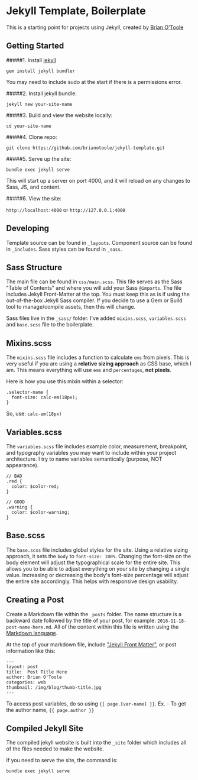 # Jekyll Template, Boilerplate

This is a starting point for projects using Jekyll, created by [Brian O'Toole](https://brianzotoole.com/?ref=https://github.com/brianotoole/jekyll-template)

## Getting Started

#####1. Install [jekyll](https://jekyllrb.com/docs/quickstart/)

`gem install jekyll bundler`

You may need to include sudo at the start if there is a permissions error.

#####2. Install jekyll bundle:

`jekyll new your-site-name`

#####3. Build and view the website locally:

`cd your-site-name`

#####4. Clone repo:

`git clone https://github.com/brianotoole/jekyll-template.git`

#####5. Serve up the site:

`bundle exec jekyll serve`

This will start up a server on port 4000, and it will reload on any changes to Sass, JS, and content.

#####6. View the site:

`http://localhost:4000` or `http://127.0.0.1:4000`

## Developing
Template source can be found in `_layouts`. Component source can be found in `_includes`. Sass styles can be found in `_sass`. 

## Sass Structure
The main file can be found in `css/main.scss`. This file serves as the Sass "Table of Contents" and where you will add your Sass `@imports`. The file includes Jekyll Front-Matter at the top. You must keep this as is if using the out-of-the-box Jekyll Sass compiler. If you decide to use a Gem or Build tool to manage/compile assets, then this will change.

Sass files live in the `_sass/` folder. I've added `mixins.scss`, `variables.scss` and `base.scss` file to the boilerplate.

## Mixins.scss
The `mixins.scss` file includes a function to calculate `ems` from pixels. This is very useful if you are using a **relative sizing approach** as CSS base, which I am. This means everything will use `ems` and `percentages`, **not pixels**.

Here is how you use this mixin within a selector:
```
.selector-name {
  font-size: calc-em(18px); 
}
```
So, use: `calc-em(18px)`

## Variables.scss
The `variables.scss` file includes example color, measurement, breakpoint, and typography variables you may want to include within your project architecture. I try to name variables semantically (purpose, NOT appearance).
```
// BAD
.red {
  color: $color-red;
}
```

```
// GOOD
.warning {
  color: $color-warning;
}
```

## Base.scss
The `base.scss`	file includes global styles for the site. Using a relative sizing approach, it sets the `body` to `font-size: 100%`. Changing the font-size on the body element will adjust the typographical scale for the entire site. This allows you to be able to adjust everything on your site by changing a single value. Increasing or decreasing the body's font-size percentage will adjust the entire site accordingly. This helps with responsive design usability.

## Creating a Post
Create a Markdown file within the `_posts` folder. The name structure is a backward date followed by the title of your post, for example: `2016-11-18-post-name-here.md`. All of the content within this file is written using the [Markdown language](http://daringfireball.net/projects/markdown/syntax).

At the top of your markdown file, include ["Jekyll Front Matter"](https://jekyllrb.com/docs/frontmatter/), or post information like this:

```
---
layout: post
title:  Post Title Here
author: Brian O'Toole
categories: web
thumbnail: /img/blog/thumb-title.jpg
---
```
To access post variables, do so using `{{ page.[var-name] }}`. Ex. - To get the author name, `{{ page.author }}`

## Compiled Jekyll Site
The compiled jekyll website is built into the `_site` folder which includes all of the files needed to make the website.

If you need to serve the site, the command is:

`bundle exec jekyll serve`
